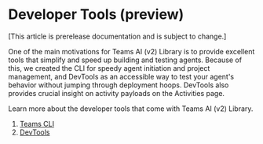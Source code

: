 # Developer Tools (preview)

[This article is prerelease documentation and is subject to change.]

One of the main motivations for Teams AI (v2) Library is to provide excellent tools that simplify and speed up building and testing agents. Because of this, we created the CLI for speedy agent initiation and project management, and DevTools as an accessible way to test your agent's behavior without jumping through deployment hoops. DevTools also provides crucial insight on activity payloads on the Activities page.

Learn more about the developer tools that come with Teams AI (v2) Library.

1. [Teams CLI](./cli/overview.md)
2. [DevTools](./devtools/overview.md)